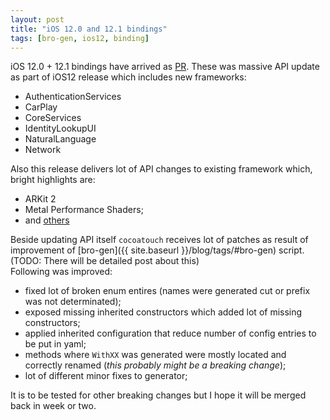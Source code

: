 ```yaml
---
layout: post
title: "iOS 12.0 and 12.1 bindings"
tags: [bro-gen, ios12, binding]
---
```

iOS 12.0 + 12.1 bindings have arrived as [PR](https://github.com/MobiVM/robovm/pull/335).
These was massive API update as part of iOS12 release which includes new frameworks:
- AuthenticationServices
- CarPlay
- CoreServices
- IdentityLookupUI
- NaturalLanguage
- Network

Also this release delivers lot of API changes to existing framework which, bright highlights are:
- ARKit 2
- Metal Performance Shaders;
- and [others](https://developer.apple.com/ios/whats-new/)  

Beside updating API itself `cocoatouch` receives lot of patches as result of improvement of [bro-gen]({{ site.baseurl }}/blog/tags/#bro-gen) script.
(TODO: There will be detailed post about this)  
Following was improved:
- fixed lot of broken enum entires (names were generated cut or prefix was not determinated);
- exposed missing inherited constructors which added lot of missing constructors;
- applied inherited configuration that reduce number of config entries to be put in yaml;
- methods where `WithXX` was generated were mostly located and correctly renamed (*this probably might be a breaking change*);
- lot of different minor fixes to generator;

 It is to be tested for other breaking changes but I hope it will be merged back in week or two.
